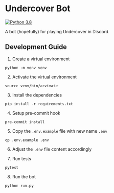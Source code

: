 # Undercover Bot
[![Python 3.8](https://img.shields.io/badge/python-3.8-blue.svg)](https://www.python.org/downloads/release/python-380/)

A bot (hopefully) for playing Undercover in Discord.

## Development Guide
1. Create a virtual environment
```
python -m venv venv
```

2. Activate the virtual environment
```
source venv/bin/acvivate
```

3. Install the dependencies
```
pip install -r requirements.txt
```

4. Setup pre-commit hook
```
pre-commit install
```

5. Copy the `.env.example` file with new name `.env`
```
cp .env.example .env
```

6. Adjust the `.env` file content accordingly

7. Run tests
```
pytest
```

8. Run the bot
```
python run.py
```
